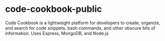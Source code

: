 # code-cookbook-public
Code Cookbook is a lightweight platform for developers to create, organize, and search for code snippets, bash commands, and other obscure bits of information. Uses Express, MongoDB, and Node.js

